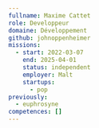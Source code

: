 ```yaml
---
fullname: Maxime Cattet
role: Developpeur
domaine: Développement
github: johnoppenheimer
missions:
  - start: 2022-03-07
    end: 2025-04-01
    status: independent
    employer: Malt
    startups:
      - pop
previously:
  - euphrosyne
competences: []
---
```


